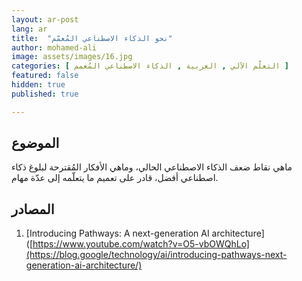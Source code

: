 ```yaml
---
layout: ar-post
lang: ar
title:  "نحو الذكاء الاصطناعي المُعمّم"
author: mohamed-ali
image: assets/images/16.jpg
categories: [ التعلّم الآلي , العربية , الذكاء الاصطناعي المُعمم ]
featured: false
hidden: true
published: true

---
```


## الموضوع
ماهي نقاط ضعف الذكاء الاصطناعي الحالي، وماهي الأفكار المُقترحة لبلوغ ذكاء اصطناعي أفضل، قادر على تعميم ما يتعلّمه إلى عدّة مهام.

## المصادر
1. [Introducing Pathways: A next-generation AI architecture]([https://www.youtube.com/watch?v=O5-vbOWQhLo](https://blog.google/technology/ai/introducing-pathways-next-generation-ai-architecture/)
